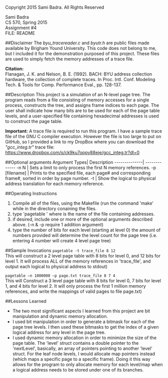 Copyright 2015 Sami Badra. All Rights Reserved

Sami Badra  
CS 570, Spring 2015  
Assignment #4  
FILE: README

##Disclaimer
The *byu_tracereader.c* and *byutr.h* are public files made available by Brigham Yound University. This code does not belong to me, but I included it for the demonstration purposed of this project. These files are used to simply fetch the memory addresses of a trace file.

**Citation:**  
Flanagan, J. K. and Nelson, B. E. (1992). BACH: BYU address collection hardware, the collection of complete traces. In Proc. Intl. Conf. Modeling Tech. & Tools for Comp. Performance Eval., pp. 128-137.

##Description
This project is a simulation of an N-level page tree. The program reads from a file consisting of memory accesses for a single process, constructs the tree, and assigns frame indices to each page. The user shall indicate how many bits are to be used for each of the page table levels, and a user-specified file containing hexadecimal addresses is used to construct the page table.

**Important:** A trace file is required to run this program. I have a sample trace file of the GNU C compiler execution. However the file is too large to put on GitHub, so I provided a link to my DropBox where you can download the *"gcc_integ.tr"* trace file:  
https://www.dropbox.com/s/ck9ku7oppy88eje/gcc_integ.tr?dl=0

##Optional arguments
Argument Types| Description
--------------| -------------
-n N          | Sets a limit to only process the first N memory references.
-p [filename] | Prints to the specified file, each page# and corresponding frame#, sorted in order by page number.
-t            | Show the logical to physical address translation for each memory reference.

##Operating Instructions
1. Compile all of the files, using the Makefile (run the command 'make' while in the directory conaining the files.
2. type 'pagetable <filename>' where <filename> is the name of the file containing addresses.
3. if desired, include one or more of the optional arguments described above. (-n & -p require 1 addition argument)
4. type the number of bits for each level (starting at level 0) the amount of numbers provided will determine the level count for the page tree (i.e. entering 4 number will create 4 level page tree)

##Sample Invocations
`pagetable -t trace_file 8 12`  
This will construct a 2 level page table with 8 bits for level 0, and 12 bits for level 1. It will process ALL of the memory references in 'trace_file', and output each logical to physical address to stdout)

`pagetable –n 1000000 –p page.txt trace_file 8 7 4`  
This will Construct a 3 level page table with 8 bits for level 0, 7 bits for level 1, and 4 bits for level 2. It will only process the first 1 million memory references, and write the mappings of valid pages to file page.txt)


##Lessons Learned
- The two most significant aspects I learned from this project are bit manipulation and dynamic memory allocation.
- I used bit manipulation in order to generate a bitmask for each of the page tree levels. I then used these bitmasks to get the index of a given logical address for any level in the page tree.
- I used dynamic memory allocation in order to minimize the size of the page table. The 'level' struct contains a double pointer to the 'nextLevel', basically, an array of pointers pointing to another 'level' struct. For the leaf node levels, I would allocate map pointers instead (which maps a specific page to a specific frame). Doing it this way allows for the program to only allocate memory for each level/map when a logical address needs to be stored under one of its branches.
